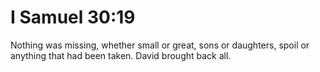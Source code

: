 # I Samuel 30:19

Nothing was missing, whether small or great, sons or daughters, spoil or anything that had been taken. David brought back all.
